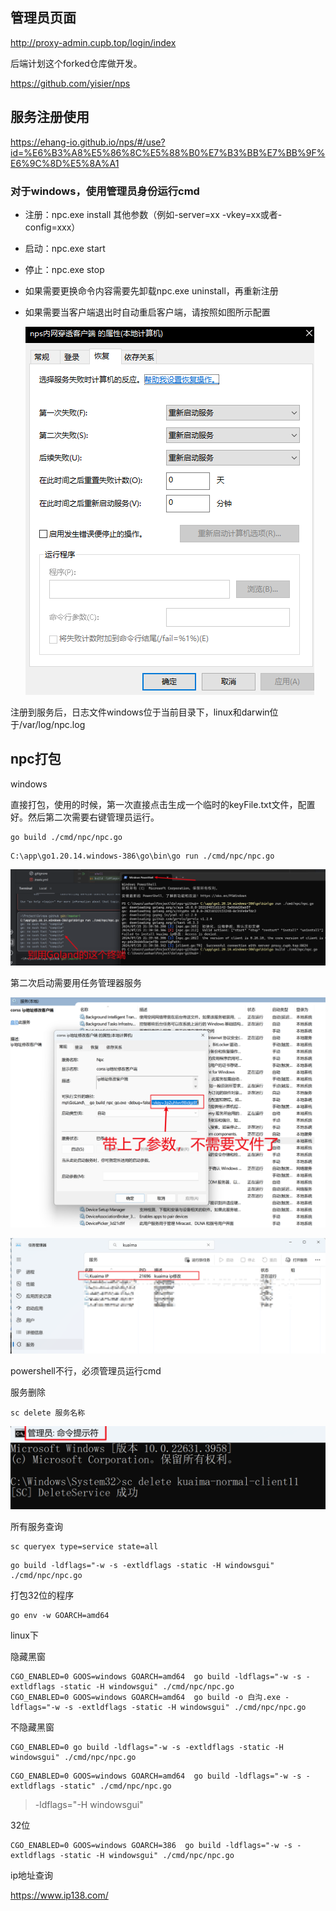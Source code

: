 ## 管理员页面

http://proxy-admin.cupb.top/login/index

后端计划这个forked仓库做开发。

https://github.com/yisier/nps

## 服务注册使用

https://ehang-io.github.io/nps/#/use?id=%E6%B3%A8%E5%86%8C%E5%88%B0%E7%B3%BB%E7%BB%9F%E6%9C%8D%E5%8A%A1

### 对于windows，使用管理员身份运行cmd

- 注册：npc.exe install 其他参数（例如-server=xx -vkey=xx或者-config=xxx）
- 启动：npc.exe start
- 停止：npc.exe stop
- 如果需要更换命令内容需要先卸载npc.exe uninstall，再重新注册
- 如果需要当客户端退出时自动重启客户端，请按照如图所示配置 

    ![img_1.png](img_1.png)

注册到服务后，日志文件windows位于当前目录下，linux和darwin位于/var/log/npc.log



## npc打包

windows

直接打包，使用的时候，第一次直接点击生成一个临时的keyFile.txt文件，配置好。然后第二次需要右键管理员运行。
```shell
go build ./cmd/npc/npc.go
```

```shell
C:\app\go1.20.14.windows-386\go\bin\go run ./cmd/npc/npc.go
```
![img.png](img.png)

第二次启动需要用任务管理器服务

![Snipaste_2024-07-25_20-59-09.png](Snipaste_2024-07-25_20-59-09.png)

![img_2.png](img_2.png)

powershell不行，必须管理员运行cmd

服务删除

```shell
sc delete 服务名称
```
![img_3.png](img_3.png)

所有服务查询

```shell
sc queryex type=service state=all
```


```shell
go build -ldflags="-w -s -extldflags -static -H windowsgui" ./cmd/npc/npc.go
```

打包32位的程序

```shell
go env -w GOARCH=amd64
```

linux下

隐藏黑窗

```shell
CGO_ENABLED=0 GOOS=windows GOARCH=amd64  go build -ldflags="-w -s -extldflags -static -H windowsgui" ./cmd/npc/npc.go
CGO_ENABLED=0 GOOS=windows GOARCH=amd64  go build -o 白沟.exe -ldflags="-w -s -extldflags -static -H windowsgui" ./cmd/npc/npc.go
```

不隐藏黑窗

```shell
CGO_ENABLED=0 go build -ldflags="-w -s -extldflags -static -H windowsgui" ./cmd/npc/npc.go
```

```shell
CGO_ENABLED=0 GOOS=windows GOARCH=amd64  go build -ldflags="-w -s -extldflags -static" ./cmd/npc/npc.go
```

> -ldflags="-H windowsgui"

32位

```shell
CGO_ENABLED=0 GOOS=windows GOARCH=386  go build -ldflags="-w -s -extldflags -static -H windowsgui" ./cmd/npc/npc.go
```

ip地址查询

https://www.ip138.com/
